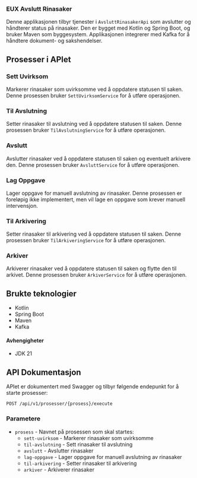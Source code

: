 ### EUX Avslutt Rinasaker

Denne applikasjonen tilbyr tjenester i `AvsluttRinasakerApi` som avslutter og håndterer status 
på rinasaker. Den er bygget med Kotlin og Spring Boot, og bruker Maven som byggesystem. 
Applikasjonen integrerer med Kafka for å håndtere dokument- og sakshendelser.

## Prosesser i APIet

### Sett Uvirksom
Markerer rinasaker som uvirksomme ved å oppdatere statusen til saken. Denne prosessen 
bruker `SettUvirksomService` for å utføre operasjonen.

### Til Avslutning
Setter rinasaker til avslutning ved å oppdatere statusen til saken. Denne prosessen 
bruker `TilAvslutningService` for å utføre operasjonen.

### Avslutt
Avslutter rinasaker ved å oppdatere statusen til saken og eventuelt arkivere den. Denne 
prosessen bruker `AvsluttService` for å utføre operasjonen.

### Lag Oppgave
Lager oppgave for manuell avslutning av rinasaker. Denne prosessen er foreløpig ikke 
implementert, men vil lage en oppgave som krever manuell intervensjon.

### Til Arkivering
Setter rinasaker til arkivering ved å oppdatere statusen til saken. Denne prosessen 
bruker `TilArkiveringService` for å utføre operasjonen.

### Arkiver
Arkiverer rinasaker ved å oppdatere statusen til saken og flytte den til arkivet. 
Denne prosessen bruker `ArkiverService` for å utføre operasjonen.

## Brukte teknologier
* Kotlin
* Spring Boot
* Maven
* Kafka

#### Avhengigheter

* JDK 21

## API Dokumentasjon

APIet er dokumentert med Swagger og tilbyr følgende endepunkt for å starte prosesser:

```POST /api/v1/prosesser/{prosess}/execute```

### Parametere

* `prosess` - Navnet på prosessen som skal startes:
    * `sett-uvirksom` - Markerer rinasaker som uvirksomme
    * `til-avslutning` - Sett rinasaker til avslutning
    * `avslutt` - Avslutter rinasaker
    * `lag-oppgave` - Lager oppgave for manuell avslutning av rinasaker
    * `til-arkivering` - Setter rinasaker til arkivering
    * `arkiver` - Arkiverer rinasaker
